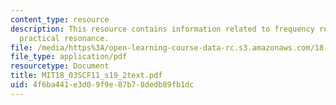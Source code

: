 ```yaml
---
content_type: resource
description: This resource contains information related to frequency response and
  practical resonance.
file: /media/https%3A/open-learning-course-data-rc.s3.amazonaws.com/18-03sc-differential-equations-fall-2011/4f6ba441e3d09f9e87b78dedb89fb1dc_MIT18_03SCF11_s19_2text.pdf
file_type: application/pdf
resourcetype: Document
title: MIT18_03SCF11_s19_2text.pdf
uid: 4f6ba441-e3d0-9f9e-87b7-8dedb89fb1dc
---
```

